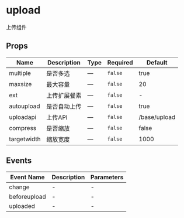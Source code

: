 # upload

上传组件

## Props

<!-- @vuese:upload:props:start -->
|Name|Description|Type|Required|Default|
|---|---|---|---|---|
|multiple|是否多选|—|`false`|true|
|maxsize|最大容量|—|`false`|20|
|ext|上传扩展餐素|—|`false`|-|
|autoupload|是否自动上传|—|`false`|true|
|uploadapi|上传API|—|`false`|/base/upload|
|compress|是否缩放|—|`false`|false|
|targetwidth|缩放宽度|—|`false`|1000|

<!-- @vuese:upload:props:end -->


## Events

<!-- @vuese:upload:events:start -->
|Event Name|Description|Parameters|
|---|---|---|
|change|-|-|
|beforeupload|-|-|
|uploaded|-|-|

<!-- @vuese:upload:events:end -->


